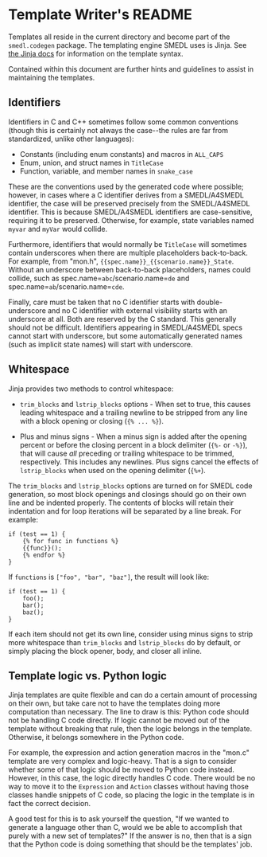 Template Writer's README
========================

Templates all reside in the current directory and become part of the
`smedl.codegen` package. The templating engine SMEDL uses is Jinja. See [the
Jinja docs](https://jinja.palletsprojects.com/) for information on the
template syntax.

Contained within this document are further hints and guidelines to assist in
maintaining the templates.

Identifiers
-----------

Identifiers in C and C++ sometimes follow some common conventions (though this
is certainly not always the case--the rules are far from standardized, unlike
other languages):

* Constants (including enum constants) and macros in `ALL_CAPS`
* Enum, union, and struct names in `TitleCase`
* Function, variable, and member names in `snake_case`

These are the conventions used by the generated code where possible; however,
in cases where a C identifier derives from a SMEDL/A4SMEDL identifier, the case
will be preserved precisely from the SMEDL/A4SMEDL identifier. This is because
SMEDL/A4SMEDL identifiers are case-sensitive, requiring it to be preserved.
Otherwise, for example, state variables named `myvar` and `myVar` would collide.

Furthermore, identifiers that would normally be `TitleCase` will sometimes
contain underscores when there are multiple placeholders back-to-back. For
example, from "mon.h", `{{spec.name}}_{{scenario.name}}_State`. Without an
underscore between back-to-back placeholders, names could collide, such as
spec.name=`abc`/scenario.name=`de` and spec.name=`ab`/scenario.name=`cde`.

Finally, care must be taken that no C identifier starts with double-underscore
and no C identifier with external visibility starts with an underscore at all.
Both are reserved by the C standard. This generally should not be difficult.
Identifiers appearing in SMEDL/A4SMEDL specs cannot start with underscore, but
some automatically generated names (such as implicit state names) will start
with underscore.

Whitespace
----------

Jinja provides two methods to control whitespace:

* `trim_blocks` and `lstrip_blocks` options - When set to true, this causes
  leading whitespace and a trailing newline to be stripped from any line with
  a block opening or closing (`{% ... %}`).

* Plus and minus signs - When a minus sign is added after the opening percent
  or before the closing percent in a block delimiter (`{%-` or `-%}`), that
  will cause *all* preceding or trailing whitespace to be trimmed, respectively.
  This includes any newlines. Plus signs cancel the effects of `lstrip_blocks`
  when used on the opening delimiter (`{%+`).

The `trim_blocks` and `lstrip_blocks` options are turned on for SMEDL code
generation, so most block openings and closings should go on their own line and
be indented properly. The contents of blocks will retain their indentation and
for loop iterations will be separated by a line break. For example:

    if (test == 1) {
        {% for func in functions %}
        {{func}}();
        {% endfor %}
    }

If `functions` is `["foo", "bar", "baz"]`, the result will look like:

    if (test == 1) {
        foo();
        bar();
        baz();
    }

If each item should not get its own line, consider using minus signs to strip
more whitespace than `trim_blocks` and `lstrip_blocks` do by default, or simply
placing the block opener, body, and closer all inline.

Template logic vs. Python logic
-------------------------------

Jinja templates are quite flexible and can do a certain amount of processing on
their own, but take care not to have the templates doing more computation than
necessary. The line to draw is this: Python code should not be handling C code
directly. If logic cannot be moved out of the template without breaking that
rule, then the logic belongs in the template. Otherwise, it belongs somewhere in
the Python code.

For example, the expression and action generation macros in the "mon.c" template
are very complex and logic-heavy. That is a sign to consider whether some of
that logic should be moved to Python code instead. However, in this case, the
logic directly handles C code. There would be no way to move it to the
`Expression` and `Action` classes without having those classes handle snippets
of C code, so placing the logic in the template is in fact the correct decision.

A good test for this is to ask yourself the question, "If we wanted to generate
a language other than C, would we be able to accomplish that purely with a new
set of templates?" If the answer is no, then that is a sign that the Python code
is doing something that should be the templates' job.
